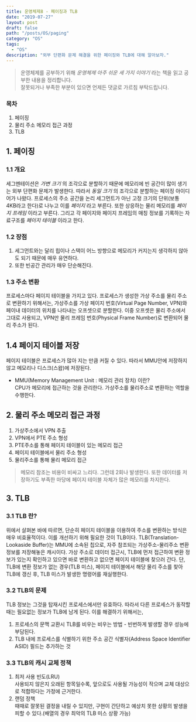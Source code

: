 ```yaml
---
title: 운영체제8 - 페이징과 TLB
date: "2019-07-27"
layout: post
draft: false
path: "/posts/OS/paging"
category: "OS"
tags:
  - "OS"
description: "외부 단편화 문제 해결을 위한 페이징와 TLB에 대해 알아보자."
---
```


> 운영체제를 공부하기 위해 *운영체제 아주 쉬운 세 가지 이야기* 라는 책을 읽고 공부한 내용을 정리합니다.  
> 잘못되거나 부족한 부분이 있으면 언제든 댓글로 가르침 부탁드립니다.


### 목차
1. 페이징
2. 물리 주소 메모리 접근 과정
3. TLB
  
  
## 1. 페이징
### 1.1 개요
세그멘테이션은 *가변 크기* 의 조각으로 분할하기 때문에 메모리에 빈 공간이 많이 생기는 외부 단편화 문제가 발생한다. 따라서 *동일 크기* 의 조각으로 분할하는 페이징 아이디어가 나왔다.
프로세스의 주소 공간을 논리 세그먼트가 아닌 고정 크기의 단위(보통 4KB라고 한다)로 나누고 이를 *페이지* 라고 부른다.
또한 상응하는 물리 메모리를 *페이지 프레임* 이라고 부른다. 그리고 각 페이지와 페이지 프레임의 매칭 정보를 기록하는 자료구조를 *페이지 테이블* 이라고 한다.

### 1.2 장점
1. 세그먼트와는 달리 힙이나 스택이 어느 방향으로 메모리가 커지는지 생각하지 않아도 되기 때문에 매우 유연하다.
2. 또한 빈공간 관리가 매우 단순해진다.

### 1.3 주소 변환
프로세스마다 페이지 테이블을 가지고 있다.
프로세스가 생성한 가상 주소를 물리 주소로 변환하기 위해서는,
가상주소를 가상 페이지 번호(Virtual Page Number, VPN)와 페이내 데이터의 위치를 나타내는 오프셋으로 분할한다.
이중 오프셋은 물리 주소에서 그대로 사용되고, VPN만 물리 프레임 번호(Physical Frame Number)로 변환되어 물리 주소가 된다.

## 1.4 페이지 테이블 저장
페이지 테이블은 프로세스가 많아 지는 만큼 커질 수 있다. 따라서 MMU안에 저장하지 않고 메모리나 디스크(스왑)에 저장된다.
  
* MMU(Memory Management Unit : 메모리 관리 장치) 이란?  
CPU가 메모리에 접근하는 것을 관리한다. 가상주소를 물리주소로 변환하는 역할을 수행한다.



## 2. 물리 주소 메모리 접근 과정
1. 가상주소에서 VPN 추출
2. VPN에서 PTE 주소 형성
3. PTE주소를 통해 페이지 테이블이 있는 메모리 접근
4. 페이지 테이블에서 물리 주소 형성
5. 물리주소를 통해 물리 메모리 접근
> 메모리 참조는 비용이 비싸고 느리다. 그런데 2회나 발생한다. 또한 데이터를 저장하기도 부족한 마당에 페이지 테이블 자체가 많은 메모리를 차지한다.


## 3. TLB
### 3.1 TLB 란?
위에서 살펴본 바에 따르면, 단순히 페이지 테이블을 이용하여 주소를 변환하는 방식은 매우 비효율적이다. 이를 개선하기 위해 필요한 것이 TLB이다.
TLB(Translation-Lookaside Buffer)는 MMU에 소속된 칩으로, 자주 참조되는 가상주소-물리주소 변환 정보를 저장해놓은 캐시이다.
가상 주소로 데이터 접근시, TLB에 먼저 접근하여 변환 정보가 있는지 확인하고 있으면 바로 변환하고 없으면 페이지 테이블에 찾으러 간다.
단, TLB에 변환 정보가 없는 경우(TLB 미스), 페이지 테이블에서 해당 물리 주소를 찾아 TLB에 갱신 후, TLB 미스가 발생한 명령어를 재실행한다.

### 3.2 TLB의 문제
TLB 정보는 그것을 탑재시킨 프로세스에서만 유효하다. 따라서 다른 프로세스가 동작할 때는 필요없는 정보가 TLB에 남게 된다.
이를 해결하기 위해서는,
1. 프로세스의 문맥 교환시 TLB를 비우는 비우는 방법 - 빈번하게 발생할 경우 성능에 부담된다.
2. TLB 내에 프로세스를 식별하기 위한 주소 공간 식별자(Address Space Identifier ASID) 필드는 추가하는 것

### 3.3 TLB의 캐시 교체 정책
1. 최저 사용 빈도(LRU)  
사용되지 않은지 오래된 항목일수록, 앞으로도 사용될 가능성이 작으며 교체 대상으로 적합하다는 가정에 근거한다.
2. 랜덤 정책  
때때로 잘못된 결정을 내릴 수 있지만, 구현이 간단하고 예상치 못한 상황의 발생을 피할 수 있다.(배열의 경우 최악의 TLB 미스 상황 가능)
